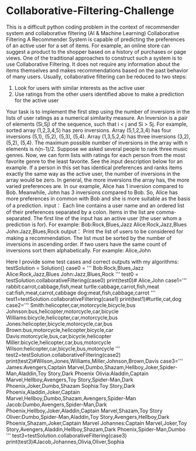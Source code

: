 # Collaborative-Filtering-Challenge
This is a difficult python coding problem in the context of recommender system and collaborative filtering (AI & Machine Learning)
Collaborative Filtering
A Recommender System is capable of predicting the preferences of an active user for a set of items. For example, an online store can suggest a product to the shopper based on a history of purchases or page views.
One of the traditional approaches to construct such a system is to use Collaborative Filtering. It does not require any information about the items themselves and makes recommendations based on the past behavior of many users.
Usually, collaborative filtering can be reduced to two steps:
1.	Look for users with similar interests as the active user
2.	Use ratings from the other users identified above to make a prediction for the active user

Your task is to implement the first step using the number of inversions in the lists of user ratings as a numerical similarity measure.
An Inversion is a pair of elements (Si,Sj) of the sequence, such that i < j and Si > Sj. For example, sorted array (1,2,3,4,5) has zero inversions. Array (5,1,2,3,4) has four inversions (5,1), (5,2), (5,3), (5,4). Array (1,3,5,2,4) has three inversions (3,2), (5,2), (5,4). The maximum possible number of inversions in the array with n elements is n(n-1)/2.
Suppose we asked several people to rank three music genres. Now, we can form lists with ratings for each person from the most favorite genre to the least favorite. See the input description below for an example.
If a person in this set has identical preferences and ranks items exactly the same way as the active user, the number of inversions in the array would be zero. In general, the more inversions the array has, the more varied preferences are. In our example, Alice has 1 inversion compared to Bob. Meanwhile, John has 3 inversions compared to Bob.
So, Alice has more preferences in common with Bob and she is more suitable as the basis of a prediction.
input：
Each line contains a user name and an ordered list of their preferences separated by a colon. Items in the list are comma-separated. The first line of the input has an active user (the user whom a prediction is for). For example:
Bob:Rock,Blues,Jazz
Alice:Rock,Jazz,Blues
John:Jazz,Blues,Rock
output：
Print the list of users to be considered for making a recommendation. The list must be sorted by the number of inversions in ascending order. If two users have the same count of inversions sort them alphabetically. For example:
Alice,John




Here I provide some test cases and correct outputs with my algorithms:
testSolution = Solution()
case0 = '''
Bob:Rock,Blues,Jazz
Alice:Rock,Jazz,Blues
John:Jazz,Blues,Rock
'''
test0 = testSolution.collaborativeFiltering(case0)
print(test0)# Alice,John
case1='''
rabbit:carrot,cabbage,fish,meat turtle:cabbage,carrot,fish,meat 
cat:fish,meat,carrot,cabbage dog:meat,fish,cabbage,carrot
'''
test1=testSolution.collaborativeFiltering(case1) 
print(test1)#turtle,cat,dog
case2='''
Smith:helicopter,car,motorcycle,bicycle,bus 
Johnson:bus,helicopter,motorcycle,car,bicycle 
Williams:bicycle,helicopter,car,motorcycle,bus 
Jones:helicopter,bicycle,motorcycle,car,bus 
Brown:bus,motorcycle,helicopter,bicycle,car 
Davis:motorcycle,bus,car,bicycle,helicopter 
Miller:bicycle,helicopter,car,bus,motorcycle 
Wilson:helicopter,car,bicycle,bus,motorcycle
'''
test2=testSolution.collaborativeFiltering(case2) 
print(test2)#Wilson,Jones,Williams,Miller,Johnson,Brown,Davis
case3='''
James:Avengers,Captain Marvel,Dumbo,Shazam,Hellboy,Joker,Spider-Man,Aladdin,Toy Story,Dark 
Phoenix Olivia:Aladdin,Captain Marvel,Hellboy,Avengers,Toy Story,Spider-Man,Dark Phoenix,Joker,Dumbo,Shazam 
Sophia:Toy Story,Dark Phoenix,Aladdin,Joker,Captain Marvel,Hellboy,Dumbo,Shazam,Avengers,Spider-Man 
Jacob:Dumbo,Avengers,Spider-Man,Dark 
Phoenix,Hellboy,Joker,Aladdin,Captain Marvel,Shazam,Toy Story 
Oliver:Dumbo,Spider-Man,Aladdin,Toy Story,Avengers,Hellboy,Dark Phoenix,Shazam,Joker,Captain Marvel Johannes:Captain Marvel,Joker,Toy Story,Avengers,Aladdin,Hellboy,Shazam,Dark Phoenix,Spider-Man,Dumbo
'''
test3=testSolution.collaborativeFiltering(case3)
print(test3)#Jacob,Johannes,Olivia,Oliver,Sophia

